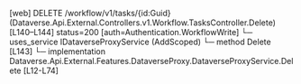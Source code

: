 [web] DELETE /workflow/v1/tasks/{id:Guid}  (Dataverse.Api.External.Controllers.v1.Workflow.TasksController.Delete)  [L140–L144] status=200 [auth=Authentication.WorkflowWrite]
  └─ uses_service IDataverseProxyService (AddScoped)
    └─ method Delete [L143]
      └─ implementation Dataverse.Api.External.Features.DataverseProxy.DataverseProxyService.Delete [L12-L74]

